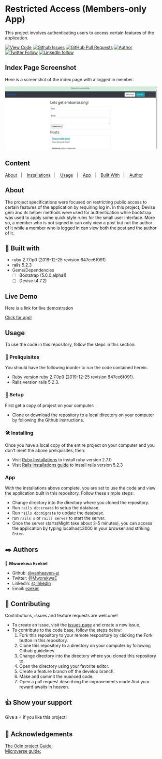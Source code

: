 # Restricted Access (Members-only App)

This project involves authenticating users to access certain features of the application.
  
[![View Code](https://img.shields.io/badge/View%20-Code-green)](https://github.com/vanheaven-ui/members-only)
[![Github Issues](https://img.shields.io/badge/GitHub-Issues-orange)](https://github.com/vanheaven-ui/members-only/issues)
[![GitHub Pull Requests](https://img.shields.io/badge/GitHub-Pull%20Requests-blue)](https://github.com/vanheaven-ui/members-only/pulls)
[![Author](https://img.shields.io/badge/Github-Author-black)](https://github.com/vanheaven-ui)
[![Twitter Follow](https://img.shields.io/badge/Twitter-Ezekiel-%231DA1F2)](https://twitter.com/MworekwaE)
[![LinkedIn follow](https://img.shields.io/badge/LinkedIn-Ezekiel-%232867B2)](https://www.linkedin.com/in/vanheaven/)

## Index Page Screenshot

Here is a screenshot of the index page with a logged in member.

<img src="/app/assets/images/screenshot.jpeg" alt="screenshot">

## Content

<a text-align="center" href="#about">About</a>&nbsp;&nbsp;&nbsp;|&nbsp;&nbsp;&nbsp;
<a href="#ins">Installations</a>&nbsp;&nbsp;&nbsp;|&nbsp;&nbsp;&nbsp;
<a href="#usage">Usage</a>&nbsp;&nbsp;&nbsp;|&nbsp;&nbsp;&nbsp;
<a href="#app">App</a>&nbsp;&nbsp;&nbsp;|&nbsp;&nbsp;&nbsp;
<a href="#with">Built With</a>&nbsp;&nbsp;&nbsp;|&nbsp;&nbsp;&nbsp;
<a href="#author">Author</a>


## About <a name = "about"></a>
The project specifications were focused on restricting public access to certain features of the application by requiring log in. In this project, Devise gem and its helper methods were used for authentication while bootstrap was used to apply some quick style rules for the small user interface. More so, a member who is not signed in can only view a post but not the author of it while a member who is logged in can view both the post and the author of it.

## 🔧 Built with<a name = "with"></a>

- ruby 2.7.0p0 (2019-12-25 revision 647ee6f091)
- rails 5.2.3
- Gems/Dependencies
  - [ ] Bootstrap (5.0.0.alpha1)
  - [ ] Devise (4.7.2)

## Live Demo
Here is a link for live demostration

[Click for app!](https://thawing-everglades-00464.herokuapp.com/)

## Usage <a name = "usage"></a>
To use the code in this repository, follow the steps in this section:

### 🔨 Preliquisites
 You should have the following inorder to run the code contained herein.
- Ruby version ruby 2.7.0p0 (2019-12-25 revision 647ee6f091). 
- Rails version rails 5.2.3.

### 🔨 Setup
First get a copy of project on your computer:
- Clone or download the repository to a local directory on your computer by following the Github instructions.

### 🛠 Installing <a name = "ins"></a>
Once you have a local copy of the entire project on your computer and you don't meet the above preliquisites, then:

- Visit [Ruby Installations](https://www.ruby-lang.org/en/documentation/installation/) to install ruby version  2.7.0
- Visit [Rails installations guide](https://guides.rubyonrails.org/v5.0/getting_started.html) to install rails version 5.2.3

###  App <a name = "app"></a>
With the installations above complete, you are set to use the code and view the application built in this repository. Follow these simple steps:

- Change directory into the directory where you cloned the repository.
- Run ``rails db:create`` to setup the database.
- Run ``rails db:migrate`` to update the database.
- run ``rails s`` or ``rails server`` to start the server.
- Once the server starts(Might take about 3-5 minutes), you can access the application by typing     localhost:3000 in your browser and striking ``Enter``.

## ✒️  Authors <a name = "author"></a>

👤 **Mworekwa Ezekiel**

- Github: [@vanheaven-ui](https://github.com/vanheaven-ui)
- Twitter: [@MworekwaE](https://twitter.com/MworekwaE)
- Linkedin: [@linkedin](https://www.linkedin.com/in/vanheaven/)
- Email: [ezekiel](mailto:vanheaven6@gmail.com)

## 🤝 Contributing

Contributions, issues and feature requests are welcome!

- To create an issue, visit the [issues page](https://github.com/vanheaven-ui/members-only/) and create a new issue.
- To contribute to the code base, follow the steps below:
  1. Fork this repository to your remote respository by clicking the Fork button in this repository.
  2. Clone this repository to a directory on your computer by following Github guidelines.
  3. Change directory into the directory where you cloned this repository to.
  4. Open the directory using your favorite editor.
  5. Create a feature branch off the develop branch.
  5. Make and commit the nuanced code.
  6. Open a pull request describing the improvements made
And your reward awaits in heaven.


## 👍 Show your support

Give a ⭐️ if you like this project!

## :clap: Acknowledgements
[The Odin project Guide:](https://www.theodinproject.com/courses/ruby-on-rails/lessons/authentication)<br />
[Microverse guide:](https://microverse.pathwright.com/library/fast-track-curriculum/69047/path/step/49722686/)

